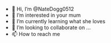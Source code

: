 - 👋 Hi, I’m @NateDogg0512
- 👀 I’m interested in your mum
- 🌱 I’m currently learning what she loves
- 💞️ I’m looking to collaborate on ...
- 📫 How to reach me 

<!---
NateDogg0512/NateDogg0512 is a ✨ special ✨ repository because its `README.md` (this file) appears on your GitHub profile.
You can click the Preview link to take a look at your changes.
--->
